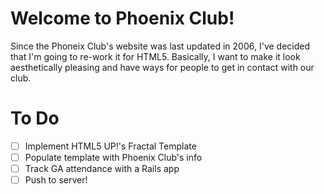 # Welcome to Phoenix Club!
Since the Phoneix Club's website was last updated in 2006, I've decided that I'm going to re-work it for HTML5. Basically, I want to make it look aesthetically pleasing and have ways for people to get in contact with our club.

# To Do
- [ ] Implement HTML5 UP!'s Fractal Template
- [ ] Populate template with Phoenix Club's info
- [ ] Track GA attendance with a Rails app
- [ ] Push to server!
